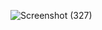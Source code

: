 ![Screenshot (327)](https://user-images.githubusercontent.com/48250220/207875522-7e62f919-9d0d-4939-b590-86fa686684d9.png)
